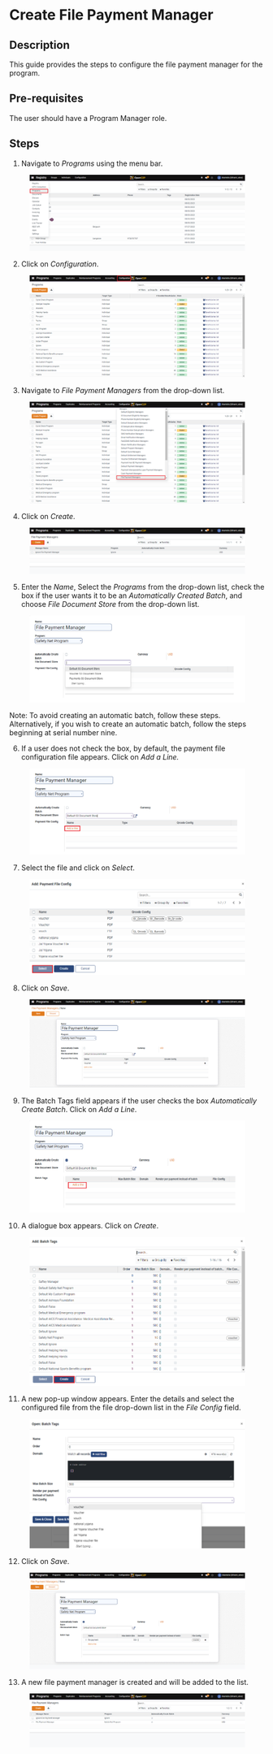 # Create File Payment Manager

## Description

This guide provides the steps to configure the file payment manager for the program.

## Pre-requisites

The user should have a Program Manager role.

## Steps

1. Navigate to _Programs_ using the menu bar.

<figure><img src="../../../.gitbook/assets/payment-manager-program.PNG" alt=""><figcaption></figcaption></figure>

2. Click on _Configuration_.

<figure><img src="../../../.gitbook/assets/payment-manager-conf.PNG" alt=""><figcaption></figcaption></figure>

3. Navigate to _File Payment Managers_ from the drop-down list.

<figure><img src="../../../.gitbook/assets/payment-manger-dropdown-fileconf (1).PNG" alt=""><figcaption></figcaption></figure>

4. Click on _Create_.

<figure><img src="../../../.gitbook/assets/file-payment-manager-create (1).PNG" alt=""><figcaption></figcaption></figure>

5. Enter the _Name_, Select the _Programs_ from the drop-down list, check the box if the user wants it to be an _Automatically Created Batch_, and choose _File Document Store_ from the drop-down list.

<figure><img src="../../../.gitbook/assets/file-payment-file-conf.png" alt=""><figcaption></figcaption></figure>

Note: To avoid creating an automatic batch, follow these steps. Alternatively, if you wish to create an automatic batch, follow the steps beginning at serial number nine.

6. If a user does not check the box, by default, the payment file configuration file appears. Click on _Add a Line._

<figure><img src="../../../.gitbook/assets/file-payment-addline.png" alt=""><figcaption></figcaption></figure>

7. Select the file and click on _Select_.

<figure><img src="../../../.gitbook/assets/payment-file-conf (1).PNG" alt=""><figcaption></figcaption></figure>

8. Click on _Save_.

<figure><img src="../../../.gitbook/assets/file-payment-save.PNG" alt=""><figcaption></figcaption></figure>

9. The Batch Tags field appears if the user checks the box _Automatically Create Batch_. Click on _Add a Line_.

<figure><img src="../../../.gitbook/assets/file-payment-batch-addline.PNG" alt=""><figcaption></figcaption></figure>

10. A dialogue box appears. Click on _Create_.

<figure><img src="../../../.gitbook/assets/file-payment-popup (2).PNG" alt=""><figcaption></figcaption></figure>

11. A new pop-up window appears. Enter the details and select the configured file from the file drop-down list in the _File Config_ field.

<figure><img src="../../../.gitbook/assets/file-payment-file-conf-dropdown.png" alt=""><figcaption></figcaption></figure>

12. Click on _Save_.

<figure><img src="../../../.gitbook/assets/file-payment-save (1).PNG" alt=""><figcaption></figcaption></figure>

13. A new file payment manager is created and will be added to the list.

<figure><img src="../../../.gitbook/assets/file-payment-result.PNG" alt=""><figcaption></figcaption></figure>
